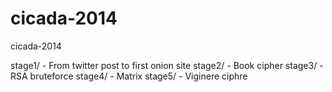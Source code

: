 cicada-2014
===========

cicada-2014

stage1/ - From twitter post to first onion site
stage2/ - Book cipher 
stage3/ - RSA bruteforce
stage4/ - Matrix
stage5/ - Viginere ciphre
